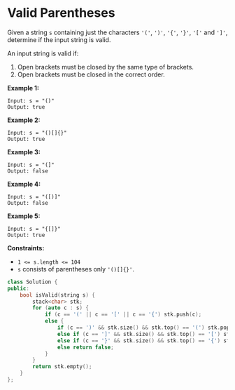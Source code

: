 # Valid Parentheses

Given a string `s` containing just the characters `'('`, `')'`, `'{'`, `'}'`, `'['` and `']'`, determine if the input string is valid.

An input string is valid if:

1. Open brackets must be closed by the same type of brackets.
2. Open brackets must be closed in the correct order.

 

**Example 1:**

```
Input: s = "()"
Output: true
```

**Example 2:**

```
Input: s = "()[]{}"
Output: true
```

**Example 3:**

```
Input: s = "(]"
Output: false
```

**Example 4:**

```
Input: s = "([)]"
Output: false
```

**Example 5:**

```
Input: s = "{[]}"
Output: true
```

 

**Constraints:**

- `1 <= s.length <= 104`
- `s` consists of parentheses only `'()[]{}'`.

```c++
class Solution {
public:
    bool isValid(string s) {
        stack<char> stk;
        for (auto c : s) {
            if (c == '(' || c == '[' || c == '{') stk.push(c);
            else {
                if (c == ')' && stk.size() && stk.top() == '(') stk.pop();
                else if (c == ']' && stk.size() && stk.top() == '[') stk.pop();
                else if (c == '}' && stk.size() && stk.top() == '{') stk.pop();
                else return false;
            }
        }
        return stk.empty();
    }
};
```

